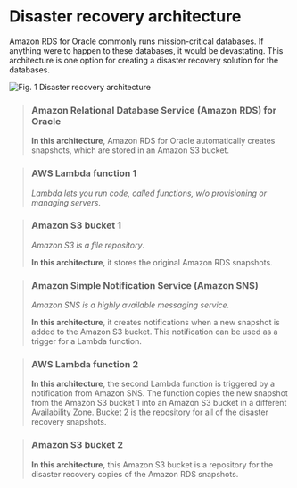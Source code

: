# Disaster recovery architecture

Amazon RDS for Oracle commonly runs mission-critical databases. If anything were to happen to these databases, it would be devastating. This architecture is one option for creating a disaster recovery solution for the databases.

![Fig. 1 Disaster recovery architecture](../../../../../img/SAA-CO2/databases/relational-database-service/disaster-recovery-architecture/diag01.png)

> ### Amazon Relational Database Service (Amazon RDS) for Oracle
>
> **In this architecture**, Amazon RDS for Oracle automatically creates snapshots, which are stored in an Amazon S3 bucket.

> ### AWS Lambda function 1
>
> *Lambda lets you run code, called functions, w/o provisioning or managing servers*.

> ### Amazon S3 bucket 1
>
> *Amazon S3 is a file repository*.
>
> **In this architecture**, it stores the original Amazon RDS snapshots.

> ### Amazon Simple Notification Service (Amazon SNS)
>
> *Amazon SNS is a highly available messaging service.*
>
> **In this architecture**, it creates notifications when a new snapshot is added to the Amazon S3 bucket. This notification can be used as a trigger for a Lambda function.

> ### AWS Lambda function 2
>
> **In this architecture**, the second Lambda function is triggered by a notification from Amazon SNS. The function copies the new snapshot from the Amazon S3 bucket 1 into an Amazon S3 bucket in a different Availability Zone. Bucket 2 is the repository for all of the disaster recovery snapshots.

> ### Amazon S3 bucket 2
>
> **In this architecture**, this Amazon S3 bucket is a repository for the disaster recovery copies of the Amazon RDS snapshots.
